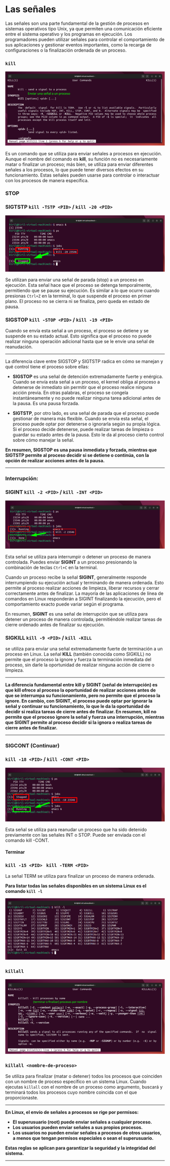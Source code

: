 # Las señales

Las señales son una parte fundamental de la gestión de procesos en sistemas operativos tipo Unix, ya que permiten una comunicación eficiente entre el sistema operativo y los programas en ejecución. Los programadores pueden utilizar señales para controlar el comportamiento de sus aplicaciones y gestionar eventos importantes, como la recarga de configuraciones o la finalización ordenada de un proceso.   

### `kill`

![man kill](/img/906-man-kill.png)

Es un comando que se utiliza para enviar señales a procesos en ejecución. Aunque el nombre del comando es **kill**, su función no es necesariamente matar o finalizar un proceso; más bien, se utiliza para enviar diferentes señales a los procesos, lo que puede tener diversos efectos en su funcionamiento. Estas señales pueden usarse para controlar o interactuar con los procesos de manera específica.

    
### STOP

### SIGTSTP `kill -TSTP <PID>` / `kill -20 <PID>` 

![kill -20](/img/905-kill-CONT.png)

Se utilizan para enviar una señal de parada (stop) a un proceso en ejecución. Esta señal hace que el proceso se detenga temporalmente, permitiendo que se pause su ejecución. Es similar a lo que ocurre cuando presionas `Ctrl+Z`  en la terminal, lo que suspende el proceso en primer plano. El proceso no se cierra ni se finaliza, pero queda en estado de pausa.

### SIGSTOP `kill -STOP <PID>` / `kill -19 <PID>`

Cuando se envía esta señal a un proceso, el proceso se detiene y se suspende en su estado actual. Esto significa que el proceso no puede realizar ninguna operación adicional hasta que se le envíe una señal de reanudación.

***
La diferencia clave entre SIGSTOP y SIGTSTP radica en cómo se manejan y qué control tiene el proceso sobre ellas:

* **SIGSTOP** es una señal de detención extremadamente fuerte y enérgica. Cuando se envía esta señal a un proceso, el kernel obliga al proceso a detenerse de inmediato sin permitir que el proceso realice ninguna acción previa. En otras palabras, el proceso se congela instantáneamente y no puede realizar ninguna tarea adicional antes de la pausa. Es una pausa forzada.

* **SIGTSTP**, por otro lado, es una señal de parada que el proceso puede gestionar de manera más flexible. Cuando se envía esta señal, el proceso puede optar por detenerse o ignorarla según su propia lógica. Si el proceso decide detenerse, puede realizar tareas de limpieza o guardar su estado antes de la pausa. Esto le da al proceso cierto control sobre cómo manejar la señal.

**En resumen, SIGSTOP es una pausa inmediata y forzada, mientras que SIGTSTP permite al proceso decidir si se detiene o continúa, con la opción de realizar acciones antes de la pausa.**

***

###  Interrupción:

### SIGINT `kill -2 <PID>` / `kill -INT <PID>`

![KILL -2](/img/906-KILL-2.png)

Esta señal se utiliza para interrumpir o detener un proceso de manera controlada. Puedes enviar **SIGINT** a un proceso presionando la combinación de teclas `Ctrl+C` en la terminal.

Cuando un proceso recibe la señal **SIGINT**, generalmente responde interrumpiendo su ejecución actual y terminando de manera ordenada. Esto permite al proceso realizar acciones de limpieza, liberar recursos y cerrar correctamente antes de finalizar. La mayoría de las aplicaciones de línea de comandos en Linux responderán a SIGINT finalizando la ejecución, pero el comportamiento exacto puede variar según el programa.

En resumen, **SIGINT** es una señal de interrupción que se utiliza para detener un proceso de manera controlada, permitiéndole realizar tareas de cierre ordenado antes de finalizar su ejecución.


### SIGKILL `kill -9 <PID>` / `kill -KILL`

se utiliza para enviar una señal extremadamente fuerte de terminación a un proceso en Linux. La señal **KILL** (también conocida como SIGKILL) no permite que el proceso la ignore y fuerza la terminación inmediata del proceso, sin darle la oportunidad de realizar ninguna acción de cierre o limpieza.

***
**La diferencia fundamental entre kill y SIGINT (señal de interrupción) es que kill ofrece al proceso la oportunidad de realizar acciones antes de que se interrumpa su funcionamiento, pero no permite que el proceso la ignore. En cambio, con SIGINT, el proceso puede optar por ignorar la señal y continuar su funcionamiento, lo que le da la oportunidad de decidir si realiza tareas de cierre antes de finalizar. En resumen, kill no permite que el proceso ignore la señal y fuerza una interrupción, mientras que SIGINT permite al proceso decidir si la ignora o realiza tareas de cierre antes de finalizar.**
***


###  SIGCONT (Continuar)

### `kill -18 <PID>` / `kill -CONT <PID>`

![kill CONT](/img/906-kill-18.png)
    
Esta señal se utiliza para reanudar un proceso que ha sido detenido previamente con las señales INT o STOP. Puede ser enviada con el comando kill -CONT.

#### Terminar 

### `kill -15 <PID> ` `kill -TERM <PID>`

La señal TERM se utiliza para finalizar un proceso de manera ordenada.

**Para listar todas las señales disponibles en un sistema Linux es el comando `kill -l`**

![kill-l](/img/906-kill-l.png)

### `killall`

![killall](/img/906-killall.png)

### `killall <nombre-de-proceso>`

Se utiliza para finalizar (matar o detener) todos los procesos que coinciden con un nombre de proceso específico en un sistema Linux. Cuando ejecutas `killall` con el nombre de un proceso como argumento, buscará y terminará todos los procesos cuyo nombre coincida con el que proporcionaste.


***
**En Linux, el envío de señales a procesos se rige por permisos:**

* **El superusuario (root) puede enviar señales a cualquier proceso.**
* **Los usuarios pueden enviar señales a sus propios procesos.**
* **Los usuarios no pueden enviar señales a procesos de otros usuarios, a menos que tengan permisos especiales o sean el superusuario.**

**Estas reglas se aplican para garantizar la seguridad y la integridad del sistema.**

***